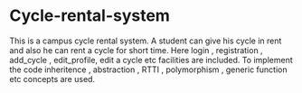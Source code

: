 # Cycle-rental-system

This is a campus cycle rental system. A student can give his cycle in rent and also he can rent a cycle for short time. Here login , registration , add_cycle , edit_profile, edit a cycle etc facilities are included. To implement the code inheritence , abstraction , RTTI , polymorphism , generic function etc concepts are used.
